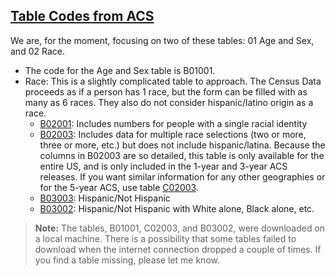 ## [Table Codes from ACS](https://www.notion.so/Table-Codes-99d828f7bf3044439c15195d1a95e5b8)

We are, for the moment, focusing on two of these tables: 01 Age and Sex, and 02 Race.

- The code for the Age and Sex table is B01001.
- Race: This is a slightly complicated table to approach. The Census Data proceeds as if a person has 1 race, but the form can be filled with as many as 6 races. They also do not consider hispanic/latino origin as a race.
    - [B02001](https://censusreporter.org/tables/B02001/): Includes numbers for people with a single racial identity
    - [B02003](https://censusreporter.org/tables/B02003/): Includes data for multiple race selections (two or more, three or more, etc.) but does not include hispanic/latina. Because the columns in B02003 are so detailed, this table is only available for the entire US, and is only included in the 1-year and 3-year ACS releases. If you want similar information for any other geographies or for the 5-year ACS, use table [C02003](https://censusreporter.org/tables/C02003/).
    - [B03003](https://censusreporter.org/tables/B03003/): Hispanic/Not Hispanic
    - [B03002](https://censusreporter.org/tables/B03002/): Hispanic/Not Hispanic with White alone, Black alone, etc.


> **Note:** The tables, B01001, C02003, and B03002, were downloaded on a local machine. There is a possibility that some tables failed to download when the internet connection dropped a couple of times. If you find a table missing, please let me know.
